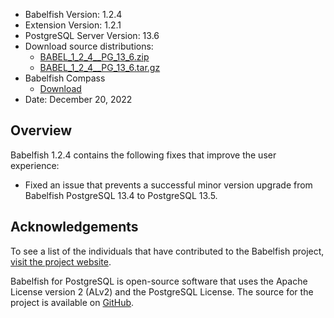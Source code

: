 - Babelfish Version: 1.2.4
- Extension Version: 1.2.1
- PostgreSQL Server Version: 13.6
- Download source distributions:
  - [BABEL_1_2_4__PG_13_6.zip](https://github.com/babelfish-for-postgresql/babelfish-for-postgresql/releases/download/BABEL_1_2_4__PG_13_6/BABEL_1_2_4__PG_13_6.zip)
  - [BABEL_1_2_4__PG_13_6.tar.gz](https://github.com/babelfish-for-postgresql/babelfish-for-postgresql/releases/download/BABEL_1_2_4__PG_13_6/BABEL_1_2_4__PG_13_6.tar.gz)
- Babelfish Compass
  - [Download](https://github.com/babelfish-for-postgresql/babelfish_compass/releases)
- Date: December 20, 2022

## Overview

Babelfish 1.2.4 contains the following fixes that improve the user experience:

- Fixed an issue that prevents a successful minor version upgrade from Babelfish PostgreSQL 13.4 to PostgreSQL 13.5.


## Acknowledgements

To see a list of the individuals that have contributed to the Babelfish project, [visit the project website](https://babelfishpg.org/contributors/).

Babelfish for PostgreSQL is open-source software that uses the Apache License version 2 (ALv2) and the PostgreSQL License. The source for the project is available on [GitHub](https://github.com/babelfish-for-postgresql). 

